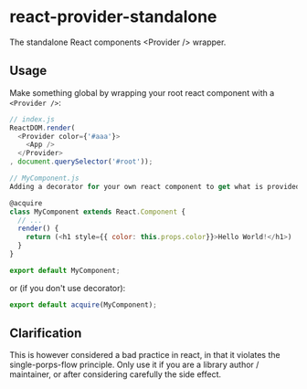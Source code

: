 # react-provider-standalone
The standalone React components &lt;Provider /> wrapper.

## Usage

Make something global by wrapping your root react component with a `<Provider />`:

```js
// index.js
ReactDOM.render(
  <Provider color={'#aaa'}>
    <App />
  </Provider>
, document.querySelector('#root'));
```

```js
// MyComponent.js
Adding a decorator for your own react component to get what is provided

@acquire
class MyComponent extends React.Component {
  // ...
  render() {
    return (<h1 style={{ color: this.props.color}}>Hello World!</h1>)
  }
}

export default MyComponent;
```

or (if you don't use decorator):

```js
export default acquire(MyComponent);
```

## Clarification

This is however considered a bad practice in react, in that it violates the single-porps-flow principle. Only use it if you are a library author / maintainer, or after considering carefully the side effect.
